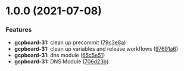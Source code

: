 # 1.0.0 (2021-07-08)


### Features

* **gcpboard-31:** clean up precommit ([79c3e8a](https://github.com/GovAlta/terraform-gcp-dns-zone/commit/79c3e8a363104912b2a970759a2e73d9ae9da89a))
* **gcpboard-31:** clean up variables and release workflows ([97691a6](https://github.com/GovAlta/terraform-gcp-dns-zone/commit/97691a65d91689c17ace06ba1d74a0fb353dece7))
* **gcpboard-31:** dns module ([65c5e51](https://github.com/GovAlta/terraform-gcp-dns-zone/commit/65c5e514a630407bda653aa9077e8dac31af76ab))
* **gcpboard-31:** DNS Module ([706d23b](https://github.com/GovAlta/terraform-gcp-dns-zone/commit/706d23bb96fa6c07a0d71b5a22cc16f31b8651d6))
